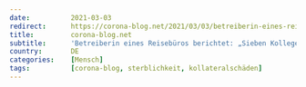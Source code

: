 ```yaml
---
date:          2021-03-03
redirect:      https://corona-blog.net/2021/03/03/betreiberin-eines-reisebueros-berichtet-sieben-kollegen-haben-sich-das-leben-genommen/
title:         corona-blog.net
subtitle:      'Betreiberin eines Reisebüros berichtet: „Sieben Kollegen haben sich das Leben genommen'
country:       DE
categories:    [Mensch]
tags:          [corona-blog, sterblichkeit, kollateralschäden]
---
```

